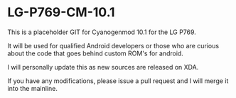 LG-P769-CM-10.1
===============

This is a placeholder GIT for Cyanogenmod 10.1 for the LG P769.

It will be used for qualified Android developers or those who are curious about the code that goes behind
custom ROM's for android.

I will personally update this as new sources are released on XDA.

If you have any modifications, please issue a pull request and I will merge it into the mainline.
